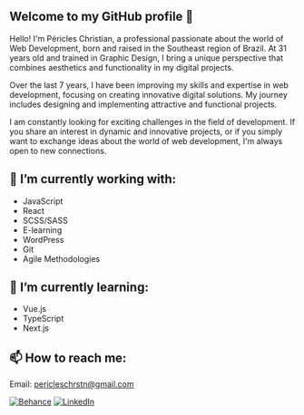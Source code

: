 ## Welcome to my GitHub profile 👋

Hello! I'm Péricles Christian, a professional passionate about the world of Web Development, born and raised in the Southeast region of Brazil. At 31 years old and trained in Graphic Design, I bring a unique perspective that combines aesthetics and functionality in my digital projects.

Over the last 7 years, I have been improving my skills and expertise in web development, focusing on creating innovative digital solutions. My journey includes designing and implementing attractive and functional projects.

I am constantly looking for exciting challenges in the field of development. If you share an interest in dynamic and innovative projects, or if you simply want to exchange ideas about the world of web development, I'm always open to new connections.

## 🔭 I’m currently working with:
- JavaScript
- React
- SCSS/SASS
- E-learning
- WordPress
- Git
- Agile Methodologies

## 🌱 I’m currently learning:
- Vue.js
- TypeScript
- Next.js
  
## 📫 How to reach me:
Email: pericleschrstn@gmail.com
  
[![Behance](https://img.shields.io/badge/Behance-003ecb?style=for-the-badge&logo=behance)](https://www.behance.net/periclescampos)
[![LinkedIn](https://img.shields.io/badge/LinkedIn-blue?style=for-the-badge&logo=linkedin)](https://www.linkedin.com/in/pericleschristian/)

